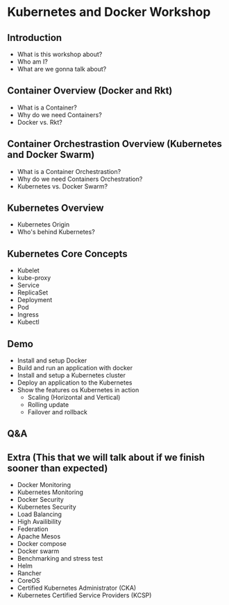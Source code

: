 # Kubernetes and Docker Workshop

## Introduction
* What is this workshop about?
* Who am I?
* What are we gonna talk about?

## Container Overview (Docker and Rkt)
* What is a Container?
* Why do we need Containers?
* Docker vs. Rkt?

## Container Orchestrastion Overview (Kubernetes and Docker Swarm)
* What is a Container Orchestrastion?
* Why do we need Containers Orchestration?
* Kubernetes vs. Docker Swarm?

## Kubernetes Overview
* Kubernetes Origin
* Who's behind Kubernetes?

## Kubernetes Core Concepts
* Kubelet
* kube-proxy
* Service
* ReplicaSet
* Deployment
* Pod
* Ingress
* Kubectl

## Demo
* Install and setup Docker
* Build and run an application with docker
* Install and setup a Kubernetes cluster
* Deploy an application to the Kubernetes
* Show the features os Kubernetes in action
  * Scaling (Horizontal and Vertical)
  * Rolling update
  * Failover and rollback
  
## Q&A

## Extra (This that we will talk about if we finish sooner than expected)
* Docker Monitoring
* Kubernetes Monitoring
* Docker Security
* Kubernetes Security
* Load Balancing
* High Availibility
* Federation
* Apache Mesos
* Docker compose
* Docker swarm
* Benchmarking and stress test
* Helm
* Rancher
* CoreOS
* Certified Kubernetes Administrator (CKA)
* Kubernetes Certified Service Providers (KCSP)
